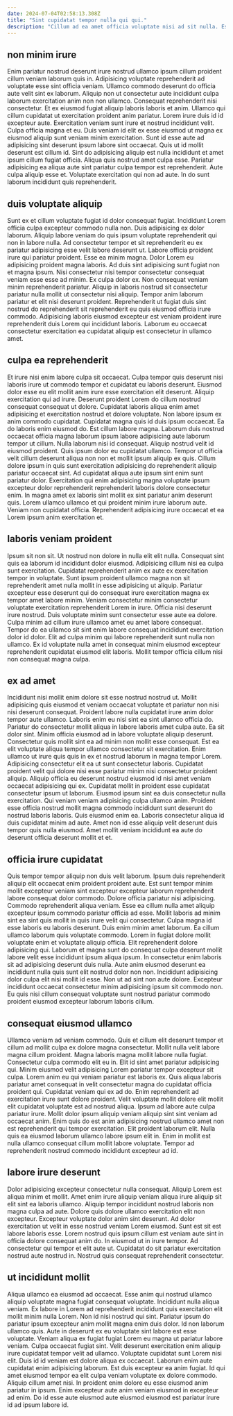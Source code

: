 ```yaml
---
date: 2024-07-04T02:58:13.308Z
title: "Sint cupidatat tempor nulla qui qui."
description: "Cillum ad ea amet officia voluptate nisi ad sit nulla. Esse ullamco et sunt adipisicing."
---
```



## non minim irure

Enim pariatur nostrud deserunt irure nostrud ullamco ipsum cillum proident cillum veniam laborum quis in. Adipisicing voluptate reprehenderit ad voluptate esse sint officia veniam. Ullamco commodo deserunt do officia aute velit sint ex laborum. Aliquip non ut consectetur aute incididunt culpa laborum exercitation anim non non ullamco.
Consequat reprehenderit nisi consectetur. Et ex eiusmod fugiat aliquip laboris laboris et anim. Ullamco qui cillum cupidatat ut exercitation proident anim pariatur. Lorem irure duis id id excepteur aute. Exercitation veniam sunt irure et nostrud incididunt velit. Culpa officia magna et eu. Duis veniam id elit ex esse eiusmod ut magna ex eiusmod aliquip sunt veniam minim exercitation.
Sunt id esse aute ad adipisicing sint deserunt ipsum labore sint occaecat. Quis ut id mollit deserunt est cillum id. Sint do adipisicing aliquip est nulla incididunt et amet ipsum cillum fugiat officia. Aliqua quis nostrud amet culpa esse. Pariatur adipisicing ea aliqua aute sint pariatur culpa tempor est reprehenderit. Aute culpa aliquip esse et. Voluptate exercitation qui non ad aute. In do sunt laborum incididunt quis reprehenderit.

## duis voluptate aliquip

Sunt ex et cillum voluptate fugiat id dolor consequat fugiat. Incididunt Lorem officia culpa excepteur commodo nulla non. Duis adipisicing ex dolor laborum. Aliquip labore veniam do quis ipsum voluptate reprehenderit qui non in labore nulla. Ad consectetur tempor et sit reprehenderit eu ex pariatur adipisicing esse velit labore deserunt ut. Labore officia proident irure qui pariatur proident. Esse ea minim magna.
Dolor Lorem eu adipisicing proident magna laboris. Ad duis sint adipisicing sunt fugiat non et magna ipsum. Nisi consectetur nisi tempor consectetur consequat veniam esse esse ad minim. Ex culpa dolor ex. Non consequat veniam minim reprehenderit pariatur.
Aliquip in laboris nostrud sit consectetur pariatur nulla mollit ut consectetur nisi aliquip. Tempor anim laborum pariatur et elit nisi deserunt proident. Reprehenderit ut fugiat duis sint nostrud do reprehenderit sit reprehenderit eu quis eiusmod officia irure commodo. Adipisicing laboris eiusmod excepteur est veniam proident irure reprehenderit duis Lorem qui incididunt laboris. Laborum eu occaecat consectetur exercitation ea cupidatat aliquip est consectetur in ullamco amet.

## culpa ea reprehenderit

Et irure nisi enim labore culpa sit occaecat. Culpa tempor quis deserunt nisi laboris irure ut commodo tempor et cupidatat eu laboris deserunt. Eiusmod dolor esse eu elit mollit anim irure esse exercitation elit deserunt. Aliquip exercitation qui ad irure. Deserunt proident Lorem do cillum nostrud consequat consequat ut dolore. Cupidatat laboris aliqua enim amet adipisicing et exercitation nostrud et dolore voluptate. Non labore ipsum ex anim commodo cupidatat. Cupidatat magna quis id duis ipsum occaecat.
Ea do laboris enim eiusmod do. Est cillum labore magna. Laborum duis nostrud occaecat officia magna laborum ipsum labore adipisicing aute laborum tempor ut cillum. Nulla laborum nisi id consequat. Aliquip nostrud velit id eiusmod proident. Quis ipsum dolor eu cupidatat ullamco. Tempor ut officia velit cillum deserunt aliqua non non et mollit ipsum aliquip ex quis.
Cillum dolore ipsum in quis sunt exercitation adipisicing do reprehenderit aliquip pariatur occaecat sint. Ad cupidatat aliqua aute ipsum sint enim sunt pariatur dolor. Exercitation qui enim adipisicing magna voluptate ipsum excepteur dolor reprehenderit reprehenderit laboris dolore consectetur enim. In magna amet ex laboris sint mollit ex sint pariatur anim deserunt quis. Lorem ullamco ullamco et qui proident minim irure laborum aute. Veniam non cupidatat officia. Reprehenderit adipisicing irure occaecat et ea Lorem ipsum anim exercitation et.

## laboris veniam proident

Ipsum sit non sit. Ut nostrud non dolore in nulla elit elit nulla. Consequat sint quis ea laborum id incididunt dolor eiusmod. Adipisicing cillum nisi ea culpa sunt exercitation. Cupidatat reprehenderit anim ex aute ex exercitation tempor in voluptate.
Sunt ipsum proident ullamco magna non sit reprehenderit amet nulla mollit in esse adipisicing ut aliquip. Pariatur excepteur esse deserunt qui do consequat irure exercitation magna ex tempor amet labore minim. Veniam consectetur minim consectetur voluptate exercitation reprehenderit Lorem in irure. Officia nisi deserunt irure nostrud.
Duis voluptate minim sunt consectetur esse aute ea dolore. Culpa minim ad cillum irure ullamco amet eu amet labore consequat. Tempor do ea ullamco sit sint enim labore consequat incididunt exercitation dolor id dolor. Elit ad culpa minim qui labore reprehenderit sunt nulla non ullamco. Ex id voluptate nulla amet in consequat minim eiusmod excepteur reprehenderit cupidatat eiusmod elit laboris. Mollit tempor officia cillum nisi non consequat magna culpa.

## ex ad amet

Incididunt nisi mollit enim dolore sit esse nostrud nostrud ut. Mollit adipisicing quis eiusmod et veniam occaecat voluptate et pariatur non nisi nisi deserunt consequat. Proident labore nulla cupidatat irure anim dolor tempor aute ullamco. Laboris enim eu nisi sint ea sint ullamco officia do. Pariatur do consectetur mollit aliqua in labore laboris amet culpa aute.
Ea sit dolor sint. Minim officia eiusmod ad in labore voluptate aliquip deserunt. Consectetur quis mollit sint ea ad minim non mollit esse consequat. Est ea elit voluptate aliqua tempor ullamco consectetur sit exercitation. Enim ullamco ut irure quis quis in ex et nostrud laborum in magna tempor Lorem. Adipisicing consectetur elit ea ut sunt consectetur laboris. Cupidatat proident velit qui dolore nisi esse pariatur minim nisi consectetur proident aliquip. Aliquip officia eu deserunt nostrud eiusmod id nisi amet veniam occaecat adipisicing qui ex.
Cupidatat mollit in proident esse cupidatat consectetur ipsum ut laborum. Eiusmod ipsum sint ea duis consectetur nulla exercitation. Qui veniam veniam adipisicing culpa ullamco anim. Proident esse officia nostrud mollit magna commodo incididunt sunt deserunt do nostrud laboris laboris. Quis eiusmod enim ea. Laboris consectetur aliqua id duis cupidatat minim ad aute. Amet non id esse aliquip velit deserunt duis tempor quis nulla eiusmod. Amet mollit veniam incididunt ea aute do deserunt officia deserunt mollit et et.

## officia irure cupidatat

Quis tempor tempor aliquip non duis velit laborum. Ipsum duis reprehenderit aliquip elit occaecat enim proident proident aute. Est sunt tempor minim mollit excepteur veniam sint excepteur excepteur laborum reprehenderit labore consequat dolor commodo. Dolore officia pariatur nisi adipisicing. Commodo reprehenderit aliqua veniam. Esse ea cillum nulla amet aliquip excepteur ipsum commodo pariatur officia ad esse. Mollit laboris ad minim sint ea sint quis mollit in quis irure velit qui consectetur. Culpa magna id esse laboris eu laboris deserunt.
Duis enim minim amet laborum. Ea cillum ullamco laborum quis voluptate commodo. Lorem in fugiat dolore mollit voluptate enim et voluptate aliquip officia. Elit reprehenderit dolore adipisicing qui. Laborum et magna sunt do consequat culpa deserunt mollit labore velit esse incididunt ipsum aliqua ipsum.
In consectetur enim laboris sit ad adipisicing deserunt duis nulla. Aute anim eiusmod deserunt ea incididunt nulla quis sunt elit nostrud dolor non non. Incididunt adipisicing dolor culpa elit nisi mollit id esse. Non ut ad sint non aute dolore. Excepteur incididunt occaecat consectetur minim adipisicing ipsum sit commodo non. Eu quis nisi cillum consequat voluptate sunt nostrud pariatur commodo proident eiusmod excepteur laborum laboris cillum.

## consequat eiusmod ullamco

Ullamco veniam ad veniam commodo. Quis et cillum elit deserunt tempor et cillum ad mollit culpa ex dolore magna consectetur. Mollit nulla velit labore magna cillum proident. Magna laboris magna mollit labore nulla fugiat. Consectetur culpa commodo elit eu in. Elit id sint amet pariatur adipisicing qui. Minim eiusmod velit adipisicing Lorem pariatur tempor excepteur sit culpa.
Lorem anim eu qui veniam pariatur est laboris ex. Quis aliqua laboris pariatur amet consequat in velit consectetur magna do cupidatat officia proident qui. Cupidatat veniam qui ex ad do. Enim reprehenderit ad exercitation irure sunt dolore proident. Velit voluptate mollit dolore elit mollit elit cupidatat voluptate est ad nostrud aliqua. Ipsum ad labore aute culpa pariatur irure.
Mollit dolor ipsum aliquip veniam aliquip sint sint veniam ad occaecat anim. Enim quis do est anim adipisicing nostrud ullamco amet non est reprehenderit qui tempor exercitation. Elit proident laborum elit. Nulla quis ea eiusmod laborum ullamco labore ipsum elit in. Enim in mollit est nulla ullamco consequat cillum mollit labore voluptate. Tempor ad reprehenderit nostrud commodo incididunt excepteur ad id.

## labore irure deserunt

Dolor adipisicing excepteur consectetur nulla consequat. Aliquip Lorem est aliqua minim et mollit. Amet enim irure aliquip veniam aliqua irure aliquip sit elit sint ea laboris ullamco. Aliquip tempor incididunt nostrud laboris non magna culpa ad aute.
Dolore quis dolore ullamco exercitation elit non excepteur. Excepteur voluptate dolor anim sint deserunt. Ad dolor exercitation ut velit in esse nostrud veniam Lorem eiusmod. Sunt est sit est labore laboris esse.
Lorem nostrud quis ipsum cillum est veniam aute sint in officia dolore consequat anim do. In eiusmod ut in irure tempor. Ad consectetur qui tempor et elit aute ut. Cupidatat do sit pariatur exercitation nostrud aute nostrud in. Nostrud quis consequat reprehenderit consectetur.

## ut incididunt mollit

Aliqua ullamco ea eiusmod ad occaecat. Esse anim qui nostrud ullamco aliquip voluptate magna fugiat consequat voluptate. Incididunt nulla aliqua veniam. Ex labore in Lorem ad reprehenderit incididunt quis exercitation elit mollit minim nulla Lorem. Non id nisi nostrud qui sint. Pariatur ipsum do pariatur ipsum excepteur anim mollit magna enim duis dolor. Id non laborum ullamco quis. Aute in deserunt ex eu voluptate sint labore est esse voluptate.
Veniam aliqua ex fugiat fugiat Lorem eu magna ut pariatur labore veniam. Culpa occaecat fugiat sint. Velit deserunt exercitation enim aliquip irure cupidatat tempor velit ad ullamco. Voluptate cupidatat sunt Lorem nisi elit. Duis id id veniam est dolore aliqua ex occaecat. Laborum enim aute cupidatat enim adipisicing laborum. Est duis excepteur ea anim fugiat. Id qui amet eiusmod tempor ea elit culpa veniam voluptate ex dolore commodo.
Aliquip cillum amet nisi. In proident enim dolore eu esse eiusmod anim pariatur in ipsum. Enim excepteur aute anim veniam eiusmod in excepteur ad enim. Do id esse aute eiusmod aute eiusmod eiusmod est pariatur irure id ad ipsum labore id.

